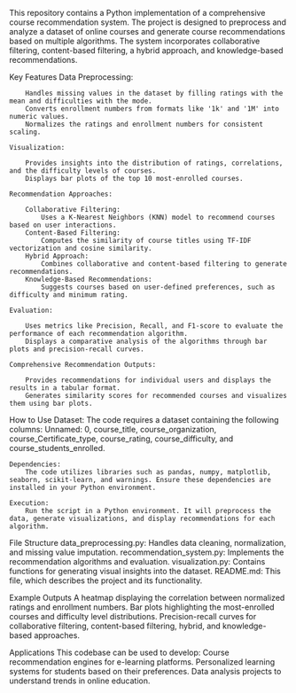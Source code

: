 This repository contains a Python implementation of a comprehensive course recommendation system. The project is designed to preprocess and analyze a dataset of online courses and generate course recommendations based on multiple algorithms. The system incorporates collaborative filtering, content-based filtering, a hybrid approach, and knowledge-based recommendations.

Key Features
    Data Preprocessing:
    
        Handles missing values in the dataset by filling ratings with the mean and difficulties with the mode.
        Converts enrollment numbers from formats like '1k' and '1M' into numeric values.
        Normalizes the ratings and enrollment numbers for consistent scaling.
        
    Visualization:
    
        Provides insights into the distribution of ratings, correlations, and the difficulty levels of courses.
        Displays bar plots of the top 10 most-enrolled courses.
      
    Recommendation Approaches:
    
        Collaborative Filtering:
            Uses a K-Nearest Neighbors (KNN) model to recommend courses based on user interactions.
        Content-Based Filtering:
            Computes the similarity of course titles using TF-IDF vectorization and cosine similarity.
        Hybrid Approach:
            Combines collaborative and content-based filtering to generate recommendations.
        Knowledge-Based Recommendations:
            Suggests courses based on user-defined preferences, such as difficulty and minimum rating.
          
    Evaluation:
    
        Uses metrics like Precision, Recall, and F1-score to evaluate the performance of each recommendation algorithm.
        Displays a comparative analysis of the algorithms through bar plots and precision-recall curves.
        
    Comprehensive Recommendation Outputs:
    
        Provides recommendations for individual users and displays the results in a tabular format.
        Generates similarity scores for recommended courses and visualizes them using bar plots.
        
How to Use
    Dataset:
        The code requires a dataset containing the following columns: Unnamed: 0, course_title, course_organization, course_Certificate_type, course_rating, course_difficulty, and course_students_enrolled.
        
    Dependencies:
        The code utilizes libraries such as pandas, numpy, matplotlib, seaborn, scikit-learn, and warnings. Ensure these dependencies are installed in your Python environment.
    
    Execution:
        Run the script in a Python environment. It will preprocess the data, generate visualizations, and display recommendations for each algorithm.


File Structure
        data_preprocessing.py: Handles data cleaning, normalization, and missing value imputation.
        recommendation_system.py: Implements the recommendation algorithms and evaluation.
        visualization.py: Contains functions for generating visual insights into the dataset.
        README.md: This file, which describes the project and its functionality.


Example Outputs
    A heatmap displaying the correlation between normalized ratings and enrollment numbers.
    Bar plots highlighting the most-enrolled courses and difficulty level distributions.
    Precision-recall curves for collaborative filtering, content-based filtering, hybrid, and knowledge-based approaches.


Applications
    This codebase can be used to develop:
    Course recommendation engines for e-learning platforms.
    Personalized learning systems for students based on their preferences.
    Data analysis projects to understand trends in online education.
